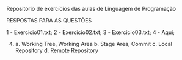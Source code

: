 Repositório de exercícios das aulas de Linguagem de Programação

RESPOSTAS PARA AS QUESTÕES

1 - Exercicio01.txt;
2 - Exercicio02.txt;
3 - Exercicio03.txt;
4 - Aqui;

4. a. Working Tree, Working Area
   b. Stage Area, Commit
   c. Local Repository
   d. Remote Repository
